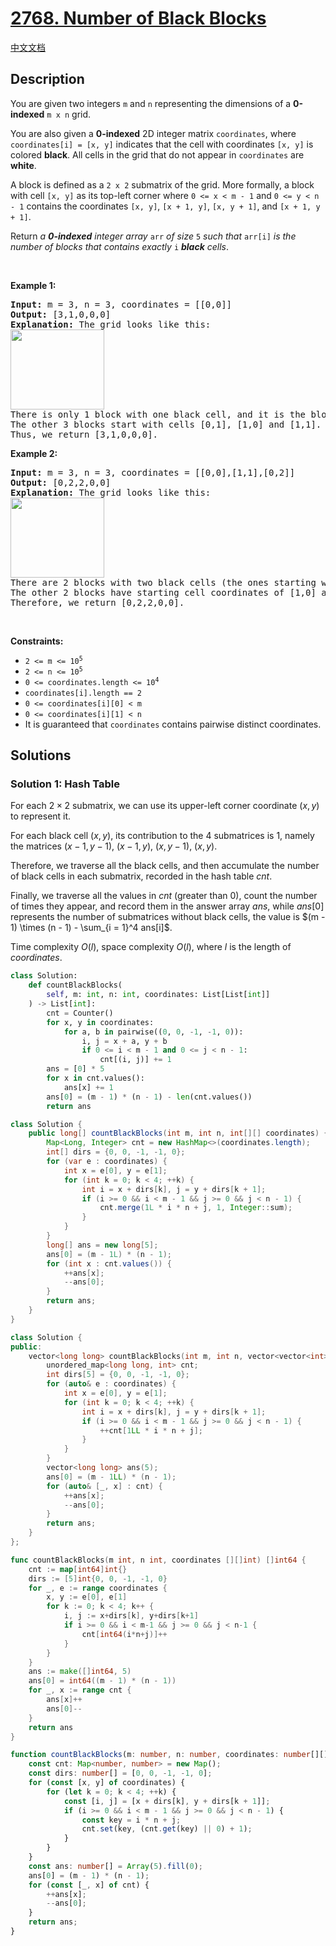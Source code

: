 # [2768. Number of Black Blocks](https://leetcode.com/problems/number-of-black-blocks)

[中文文档](/solution/2700-2799/2768.Number%20of%20Black%20Blocks/README.md)

<!-- tags:Array,Hash Table,Enumeration -->

## Description

<p>You are given two integers <code>m</code> and <code>n</code> representing the dimensions of a&nbsp;<strong>0-indexed</strong>&nbsp;<code>m x n</code> grid.</p>

<p>You are also given a <strong>0-indexed</strong> 2D integer matrix <code>coordinates</code>, where <code>coordinates[i] = [x, y]</code> indicates that the cell with coordinates <code>[x, y]</code> is colored <strong>black</strong>. All cells in the grid that do not appear in <code>coordinates</code> are <strong>white</strong>.</p>

<p>A block is defined as a <code>2 x 2</code> submatrix of the grid. More formally, a block with cell <code>[x, y]</code> as its top-left corner where <code>0 &lt;= x &lt; m - 1</code> and <code>0 &lt;= y &lt; n - 1</code> contains the coordinates <code>[x, y]</code>, <code>[x + 1, y]</code>, <code>[x, y + 1]</code>, and <code>[x + 1, y + 1]</code>.</p>

<p>Return <em>a <strong>0-indexed</strong> integer array</em> <code>arr</code> <em>of size</em> <code>5</code> <em>such that</em> <code>arr[i]</code> <em>is the number of blocks that contains exactly</em> <code>i</code> <em><strong>black</strong> cells</em>.</p>

<p>&nbsp;</p>
<p><strong class="example">Example 1:</strong></p>

<pre>
<strong>Input:</strong> m = 3, n = 3, coordinates = [[0,0]]
<strong>Output:</strong> [3,1,0,0,0]
<strong>Explanation:</strong> The grid looks like this:
<img alt="" src="https://fastly.jsdelivr.net/gh/doocs/leetcode@main/solution/2700-2799/2768.Number%20of%20Black%20Blocks/images/screen-shot-2023-06-18-at-44656-am.png" style="width: 150px; height: 128px;" />
There is only 1 block with one black cell, and it is the block starting with cell [0,0].
The other 3 blocks start with cells [0,1], [1,0] and [1,1]. They all have zero black cells. 
Thus, we return [3,1,0,0,0]. 
</pre>

<p><strong class="example">Example 2:</strong></p>

<pre>
<strong>Input:</strong> m = 3, n = 3, coordinates = [[0,0],[1,1],[0,2]]
<strong>Output:</strong> [0,2,2,0,0]
<strong>Explanation:</strong> The grid looks like this:
<img alt="" src="https://fastly.jsdelivr.net/gh/doocs/leetcode@main/solution/2700-2799/2768.Number%20of%20Black%20Blocks/images/screen-shot-2023-06-18-at-45018-am.png" style="width: 150px; height: 128px;" />
There are 2 blocks with two black cells (the ones starting with cell coordinates [0,0] and [0,1]).
The other 2 blocks have starting cell coordinates of [1,0] and [1,1]. They both have 1 black cell.
Therefore, we return [0,2,2,0,0].
</pre>

<p>&nbsp;</p>
<p><strong>Constraints:</strong></p>

<ul>
	<li><code>2 &lt;= m &lt;= 10<sup>5</sup></code></li>
	<li><code>2 &lt;= n &lt;= 10<sup>5</sup></code></li>
	<li><code>0 &lt;= coordinates.length &lt;= 10<sup>4</sup></code></li>
	<li><code>coordinates[i].length == 2</code></li>
	<li><code>0 &lt;= coordinates[i][0] &lt; m</code></li>
	<li><code>0 &lt;= coordinates[i][1] &lt; n</code></li>
	<li>It is guaranteed that <code>coordinates</code> contains pairwise distinct coordinates.</li>
</ul>

## Solutions

### Solution 1: Hash Table

For each $2 \times 2$ submatrix, we can use its upper-left corner coordinate $(x, y)$ to represent it.

For each black cell $(x, y)$, its contribution to the 4 submatrices is $1$, namely the matrices $(x - 1, y - 1)$, $(x - 1, y)$, $(x, y - 1)$, $(x, y)$.

Therefore, we traverse all the black cells, and then accumulate the number of black cells in each submatrix, recorded in the hash table $cnt$.

Finally, we traverse all the values in $cnt$ (greater than $0$), count the number of times they appear, and record them in the answer array $ans$, while $ans[0]$ represents the number of submatrices without black cells, the value is $(m - 1) \times (n - 1) - \sum_{i = 1}^4 ans[i]$.

Time complexity $O(l)$, space complexity $O(l)$, where $l$ is the length of $coordinates$.

<!-- tabs:start -->

```python
class Solution:
    def countBlackBlocks(
        self, m: int, n: int, coordinates: List[List[int]]
    ) -> List[int]:
        cnt = Counter()
        for x, y in coordinates:
            for a, b in pairwise((0, 0, -1, -1, 0)):
                i, j = x + a, y + b
                if 0 <= i < m - 1 and 0 <= j < n - 1:
                    cnt[(i, j)] += 1
        ans = [0] * 5
        for x in cnt.values():
            ans[x] += 1
        ans[0] = (m - 1) * (n - 1) - len(cnt.values())
        return ans
```

```java
class Solution {
    public long[] countBlackBlocks(int m, int n, int[][] coordinates) {
        Map<Long, Integer> cnt = new HashMap<>(coordinates.length);
        int[] dirs = {0, 0, -1, -1, 0};
        for (var e : coordinates) {
            int x = e[0], y = e[1];
            for (int k = 0; k < 4; ++k) {
                int i = x + dirs[k], j = y + dirs[k + 1];
                if (i >= 0 && i < m - 1 && j >= 0 && j < n - 1) {
                    cnt.merge(1L * i * n + j, 1, Integer::sum);
                }
            }
        }
        long[] ans = new long[5];
        ans[0] = (m - 1L) * (n - 1);
        for (int x : cnt.values()) {
            ++ans[x];
            --ans[0];
        }
        return ans;
    }
}
```

```cpp
class Solution {
public:
    vector<long long> countBlackBlocks(int m, int n, vector<vector<int>>& coordinates) {
        unordered_map<long long, int> cnt;
        int dirs[5] = {0, 0, -1, -1, 0};
        for (auto& e : coordinates) {
            int x = e[0], y = e[1];
            for (int k = 0; k < 4; ++k) {
                int i = x + dirs[k], j = y + dirs[k + 1];
                if (i >= 0 && i < m - 1 && j >= 0 && j < n - 1) {
                    ++cnt[1LL * i * n + j];
                }
            }
        }
        vector<long long> ans(5);
        ans[0] = (m - 1LL) * (n - 1);
        for (auto& [_, x] : cnt) {
            ++ans[x];
            --ans[0];
        }
        return ans;
    }
};
```

```go
func countBlackBlocks(m int, n int, coordinates [][]int) []int64 {
	cnt := map[int64]int{}
	dirs := [5]int{0, 0, -1, -1, 0}
	for _, e := range coordinates {
		x, y := e[0], e[1]
		for k := 0; k < 4; k++ {
			i, j := x+dirs[k], y+dirs[k+1]
			if i >= 0 && i < m-1 && j >= 0 && j < n-1 {
				cnt[int64(i*n+j)]++
			}
		}
	}
	ans := make([]int64, 5)
	ans[0] = int64((m - 1) * (n - 1))
	for _, x := range cnt {
		ans[x]++
		ans[0]--
	}
	return ans
}
```

```ts
function countBlackBlocks(m: number, n: number, coordinates: number[][]): number[] {
    const cnt: Map<number, number> = new Map();
    const dirs: number[] = [0, 0, -1, -1, 0];
    for (const [x, y] of coordinates) {
        for (let k = 0; k < 4; ++k) {
            const [i, j] = [x + dirs[k], y + dirs[k + 1]];
            if (i >= 0 && i < m - 1 && j >= 0 && j < n - 1) {
                const key = i * n + j;
                cnt.set(key, (cnt.get(key) || 0) + 1);
            }
        }
    }
    const ans: number[] = Array(5).fill(0);
    ans[0] = (m - 1) * (n - 1);
    for (const [_, x] of cnt) {
        ++ans[x];
        --ans[0];
    }
    return ans;
}
```

<!-- tabs:end -->

<!-- end -->
